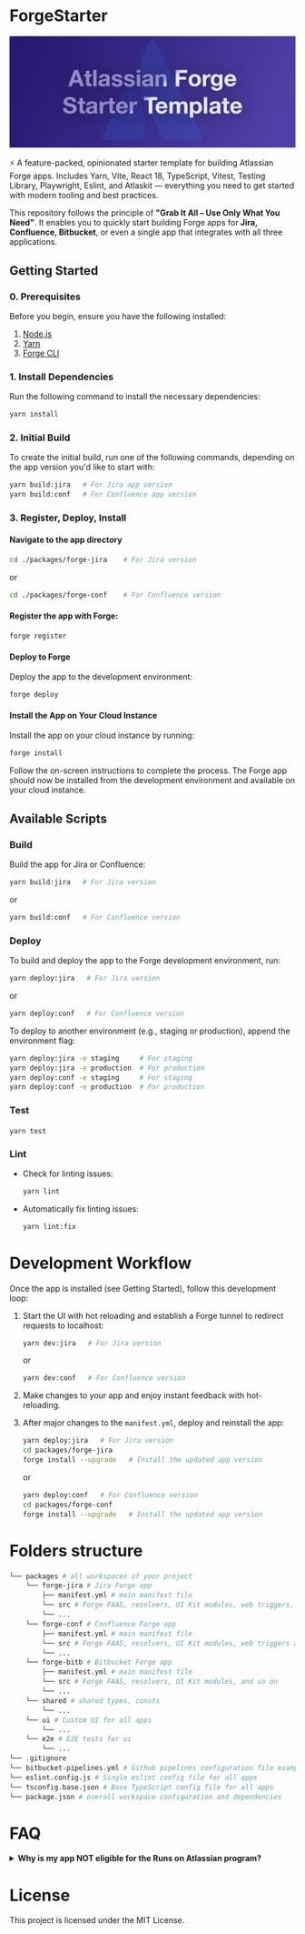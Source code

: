 # ForgeStarter

![](./docs/assets/repo-banner-crop.png)

⚡️ A feature-packed, opinionated starter template for building Atlassian Forge apps. Includes Yarn, Vite, React 18, TypeScript, Vitest, Testing Library, Playwright, Eslint, and Atlaskit — everything you need to get started with modern tooling and best practices.

This repository follows the principle of **"Grab It All – Use Only What You Need"**.
It enables you to quickly start building Forge apps for **Jira, Confluence, Bitbucket**, or even a single app that integrates with all three applications.  


## Getting Started

### 0. Prerequisites

Before you begin, ensure you have the following installed:

1. [Node.js](https://nodejs.org/en/download/package-manager)
2. [Yarn](https://yarnpkg.com/)
3. [Forge CLI](https://developer.atlassian.com/platform/forge/getting-started/)

### 1. Install Dependencies

Run the following command to install the necessary dependencies:

```bash
yarn install
```

### 2. Initial Build

To create the initial build, run one of the following commands, depending on the app version you'd like to start with:

```bash
yarn build:jira   # For Jira app version
yarn build:conf   # For Confluence app version
```


### 3. Register, Deploy, Install

#### Navigate to the app directory

```bash
cd ./packages/forge-jira    # For Jira version
```
    
or

```bash
cd ./packages/forge-conf    # For Confluence version
```

#### Register the app with Forge:

```bash
forge register
```

#### Deploy to Forge

Deploy the app to the development environment:

```bash
forge deploy
```

#### Install the App on Your Cloud Instance

Install the app on your cloud instance by running:

```bash
forge install
```

Follow the on-screen instructions to complete the process. 
The Forge app should now be installed from the development environment and available on your cloud instance.


## Available Scripts


### Build

Build the app for Jira or Confluence:

```bash
yarn build:jira   # For Jira version
```

or

```bash
yarn build:conf   # For Confluence version
```


### Deploy

To build and deploy the app to the Forge development environment, run:

```bash
yarn deploy:jira   # For Jira version
```

or

```bash
yarn deploy:conf   # For Confluence version
```

To deploy to another environment (e.g., staging or production), append the environment flag:

```bash
yarn deploy:jira -e staging     # For staging
yarn deploy:jira -e production  # For production
yarn deploy:conf -e staging     # For staging
yarn deploy:conf -e production  # For production
```


### Test

`yarn test`


### Lint

- Check for linting issues:
  ```bash
  yarn lint
  ```
- Automatically fix linting issues:
  ```bash
  yarn lint:fix
  ```

# Development Workflow

Once the app is installed (see Getting Started), follow this development loop:

1. Start the UI with hot reloading and establish a Forge tunnel to redirect requests to localhost:
    ```bash
    yarn dev:jira   # For Jira version
    ```

    or

    ```bash
    yarn dev:conf   # For Confluence version
    ```
2. Make changes to your app and enjoy instant feedback with hot-reloading.
3. After major changes to the `manifest.yml`, deploy and reinstall the app:
    ```bash
    yarn deploy:jira   # For Jira version
    cd packages/forge-jira
    forge install --upgrade   # Install the updated app version
    ```

    or

    ```bash
    yarn deploy:conf   # For Confluence version
    cd packages/forge-conf
    forge install --upgrade   # Install the updated app version
    ```

# Folders structure

```bash
└── packages # all workspaces of your project
    └── forge-jira # Jira Forge app
        ├── manifest.yml # main manifest file
        └── src # Forge FAAS, resolvers, UI Kit modules, web triggers, custom fields, workflow postfunctions, and so on
        └── ...
    └── forge-conf # Confluence Forge app
        ├── manifest.yml # main manifest file
        └── src # Forge FAAS, resolvers, UI Kit modules, web triggers and so on
        └── ...
    └── forge-bitb # Bitbucket Forge app
        ├── manifest.yml # main manifest file
        └── src # Forge FAAS, resolvers, UI Kit modules, and so on
        └── ...
    └── shared # shared types, consts
        └── ...
    └── ui # Custom UI for all apps
        └── ...
    └── e2e # E2E tests for ui
        └── ...
└── .gitignore
└── bitbucket-pipelines.yml # Github pipelines configuration file example
└── eslint.config.js # Single eslint config file for all apps
└── tsconfig.base.json # Base TypeScript config file for all apps
└── package.json # overall workspace configuration and dependencies
```

# FAQ

<details>
  <summary><strong>Why is my app NOT eligible for the Runs on Atlassian program?</strong></summary>

  **Short answer:**  
  Your app's manifest file (`manifest.yml`) must not include any entries under the `permissions -> external` section.

  For more details about the Runs on Atlassian program, please visit the [https://go.atlassian.com/runs-on-atlassian](https://go.atlassian.com/runs-on-atlassian).
</details>


# License

This project is licensed under the MIT License.